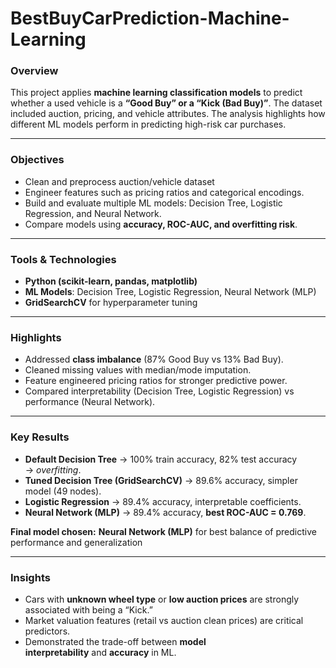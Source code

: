 # BestBuyCarPrediction-Machine-Learning

### Overview

This project applies **machine learning classification models** to predict whether a used vehicle is a **“Good Buy” or a “Kick (Bad Buy)”**. The dataset included auction, pricing, and vehicle attributes. The analysis highlights how different ML models perform in predicting high-risk car purchases.

---

### Objectives

- Clean and preprocess auction/vehicle dataset
- Engineer features such as pricing ratios and categorical encodings.
- Build and evaluate multiple ML models: Decision Tree, Logistic Regression, and Neural Network.
- Compare models using **accuracy, ROC-AUC, and overfitting risk**.

---

### Tools & Technologies

- **Python (scikit-learn, pandas, matplotlib)**
- **ML Models**: Decision Tree, Logistic Regression, Neural Network (MLP)
- **GridSearchCV** for hyperparameter tuning

---

### Highlights

- Addressed **class imbalance** (87% Good Buy vs 13% Bad Buy).
- Cleaned missing values with median/mode imputation.
- Feature engineered pricing ratios for stronger predictive power.
- Compared interpretability (Decision Tree, Logistic Regression) vs performance (Neural Network).

---

### Key Results

- **Default Decision Tree** → 100% train accuracy, 82% test accuracy → *overfitting*.
- **Tuned Decision Tree (GridSearchCV)** → 89.6% accuracy, simpler model (49 nodes).
- **Logistic Regression** → 89.4% accuracy, interpretable coefficients.
- **Neural Network (MLP)** → 89.4% accuracy, **best ROC-AUC = 0.769**.

**Final model chosen:** **Neural Network (MLP)** for best balance of predictive performance and generalization

---

### Insights

- Cars with **unknown wheel type** or **low auction prices** are strongly associated with being a “Kick.”
- Market valuation features (retail vs auction clean prices) are critical predictors.
- Demonstrated the trade-off between **model interpretability** and **accuracy** in ML.

